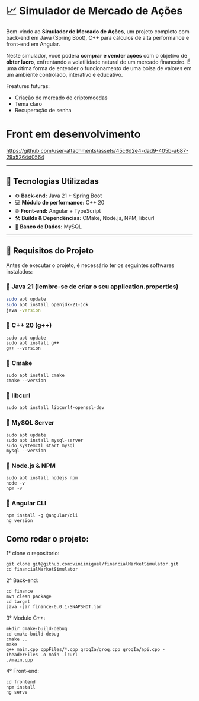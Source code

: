 

# 📈 Simulador de Mercado de Ações

Bem-vindo ao **Simulador de Mercado de Ações**, um projeto completo com back-end em Java (Spring Boot), C++ para cálculos de alta performance e front-end em Angular.

Neste simulador, você poderá **comprar e vender ações** com o objetivo de **obter lucro**, enfrentando a volatilidade natural de um mercado financeiro. É uma ótima forma de entender o funcionamento de uma bolsa de valores em um ambiente controlado, interativo e educativo.

Freatures futuras:
- Criação de mercado de criptomoedas
- Tema claro
- Recuperação de senha

<h1>Front em desenvolvimento</h1>


https://github.com/user-attachments/assets/45c6d2e4-dad9-405b-a687-29a5264d0564




---

## 🚀 Tecnologias Utilizadas

- ⚙️ **Back-end:** Java 21 + Spring Boot  
- 💻 **Módulo de performance:** C++ 20  
- 🌐 **Front-end:** Angular + TypeScript  
- 🛠️ **Builds & Dependências:** CMake, Node.js, NPM, libcurl
- 💾 **Banco de Dados:** MySQL

---

## 🧾 Requisitos do Projeto

Antes de executar o projeto, é necessário ter os seguintes softwares instalados:

### 🔧 Java 21 (lembre-se de criar o seu application.properties)
```bash
sudo apt update
sudo apt install openjdk-21-jdk
java -version
```

### 🔧 C++ 20 (g++)
```
sudo apt update
sudo apt install g++  
g++ --version
```

### 🔧 Cmake
```
sudo apt install cmake
cmake --version
```

### 🔧 libcurl
```
sudo apt install libcurl4-openssl-dev

```

### 🔧 MySQL Server
```
sudo apt update
sudo apt install mysql-server
sudo systemctl start mysql
mysql --version
```

### 🔧 Node.js & NPM 
```
sudo apt install nodejs npm
node -v
npm -v
```

### 🔧 Angular CLI
```
npm install -g @angular/cli
ng version
```

## Como rodar o projeto:

1° clone o repositorio:
```
git clone git@github.com:viniimiguel/financialMarketSimulator.git
cd financialMarketSimulator
```
2° Back-end:
```
cd finance
mvn clean package
cd target
java -jar finance-0.0.1-SNAPSHOT.jar 
```
3° Modulo C++:
```
mkdir cmake-build-debug
cd cmake-build-debug
cmake ..
make
g++ main.cpp cppFiles/*.cpp groqIa/groq.cpp groqIa/api.cpp -IheaderFiles -o main -lcurl
./main.cpp
```
4° Front-end:
```
cd frontend
npm install
ng serve
```


